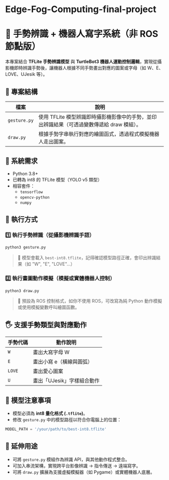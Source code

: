 # Edge-Fog-Computing-final-project
# 🤖 手勢辨識 + 機器人寫字系統（非 ROS 節點版）

本專案結合 **TFLite 手勢辨識模型** 與 **TurtleBot3 機器人運動控制邏輯**，實現從攝影機即時辨識手勢後，讓機器人根據不同手勢畫出對應的圖案或字母（如 W、E、LOVE、UJesik 等）。

## 📁 專案結構

| 檔案            | 說明                                           |
|-----------------|------------------------------------------------|
| `gesture.py`    | 使用 TFLite 模型辨識即時攝影機影像中的手勢，並印出辨識結果（可透過變數傳遞給 draw 模組）。 |
| `draw.py`       | 根據手勢字串執行對應的繪圖函式，透過程式模擬機器人走出圖案。 |

## 🔧 系統需求

- Python 3.8+
- 已轉為 int8 的 TFLite 模型（YOLO v5 類型）
- 相容套件：
  - `tensorflow`
  - `opencv-python`
  - `numpy`

## 🚀 執行方式

### 1️⃣ 執行手勢辨識（從攝影機辨識手語）

```bash
python3 gesture.py
```

> 📌 模型會載入 `best-int8.tflite`，記得確認模型路徑正確，會印出辨識結果（如 "W", "E", "LOVE"...）

### 2️⃣ 執行畫圖動作模擬（模擬或實體機器人控制）

```bash
python3 draw.py
```

> 📌 預設為 ROS 控制格式，如你不使用 ROS，可改寫為純 Python 動作模擬或使用模擬變數呼叫繪圖函數。

## 🖐 支援手勢類型與對應動作

| 手勢代碼 | 動作說明                      |
|----------|-------------------------------|
| `W`      | 畫出大寫字母 W                |
| `E`      | 畫出小寫 e（橫線與圓弧）       |
| `LOVE`   | 畫出愛心圖案                   |
| `U`      | 畫出「UJesik」字樣組合動作     |

## 🧠 模型注意事項

- 模型必須為 **int8 量化格式 (`.tflite`)**。
- 修改 `gesture.py` 中的模型路徑以符合你電腦上的位置：

```python
MODEL_PATH = '/your/path/to/best-int8.tflite'
```

## 🔄 延伸用途

- 可將 `gesture.py` 模組作為辨識 API，與其他動作程式整合。
- 可加入串流架構，實現跨平台影像辨識 → 指令傳送 → 遠端寫字。
- 可將 `draw.py` 擴展為支援虛擬模擬器（如 Pygame）或實體機器人底層。
